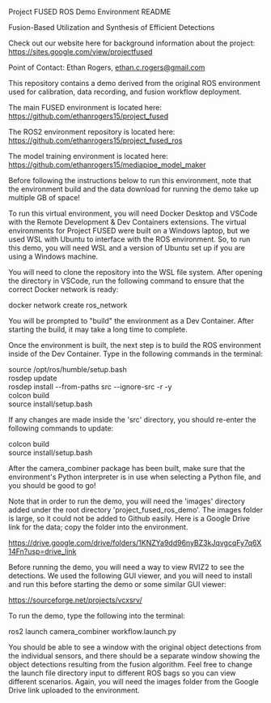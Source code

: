 Project FUSED ROS Demo Environment README

Fusion-Based Utilization and Synthesis of Efficient Detections

Check out our website here for background information about the project: 
https://sites.google.com/view/projectfused

Point of Contact: Ethan Rogers, ethan.c.rogers@gmail.com

This repository contains a demo derived from the original ROS environment
used for calibration, data recording, and fusion workflow deployment.

The main FUSED environment is located here:
https://github.com/ethanrogers15/project_fused

The ROS2 environment repository is located here: 
https://github.com/ethanrogers15/project_fused_ros

The model training environment is located here:
https://github.com/ethanrogers15/mediapipe_model_maker

Before following the instructions below to run this environment, note that 
the environment build and the data download for running the demo take up
multiple GB of space!

To run this virtual environment, you will need Docker Desktop and VSCode with
the Remote Development & Dev Containers extensions. The virtual environments
for Project FUSED were built on a Windows laptop, but we used WSL with Ubuntu
to interface with the ROS environment. So, to run this demo, you will need
WSL and a version of Ubuntu set up if you are using a Windows machine. 

You will need to clone the repository into the WSL file system. After opening 
the directory in VSCode, run the following command to ensure that the correct
Docker network is ready:


docker network create ros_network


You will be prompted to "build" the environment as a Dev Container. After 
starting the build, it may take a long time to complete.

Once the environment is built, the next step is to build the ROS environment
inside of the Dev Container. Type in the following commands in the terminal:  


source /opt/ros/humble/setup.bash  
rosdep update  
rosdep install --from-paths src --ignore-src -r -y  
colcon build  
source install/setup.bash  


If any changes are made inside the 'src' directory, you should re-enter the 
following commands to update:


colcon build  
source install/setup.bash  


After the camera_combiner package has been built, make sure that the 
environment's Python interpreter is in use when selecting a Python file, and 
you should be good to go!

Note that in order to run the demo, you will need the 'images' directory added
under the root directory 'project_fused_ros_demo'. The images folder is large, 
so it could not be added to Github easily. Here is a Google Drive link for the
data; copy the folder into the environment.

https://drive.google.com/drive/folders/1KNZYa9dd96nyBZ3kJqvgcqFy7q6X14Fn?usp=drive_link

Before running the demo, you will need a way to view RVIZ2 to see the detections.
We used the following GUI viewer, and you will need to install and run this
before starting the demo or some similar GUI viewer:

https://sourceforge.net/projects/vcxsrv/

To run the demo, type the following into the terminal:

ros2 launch camera_combiner workflow.launch.py

You should be able to see a window with the original object detections from the individual
sensors, and there should be a separate window showing the object detections resulting from
the fusion algorithm. Feel free to change the launch file directory input to different
ROS bags so you can view different scenarios. Again, you will need the images folder
from the Google Drive link uploaded to the environment.
